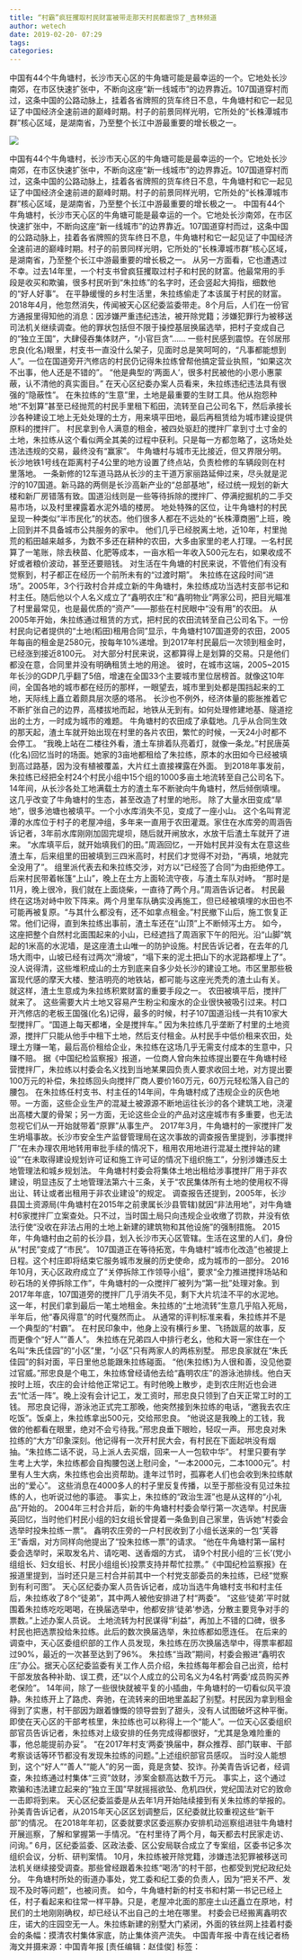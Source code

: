 ```yaml
---
title: “村霸”疯狂攫取村民财富被带走那天村民都震惊了_吉林频道
author: wetech
date: 2019-02-20- 07:29
tags: 
categories: 
---
```

中国有44个牛角塘村，长沙市天心区的牛角塘可能是最幸运的一个。它地处长沙南郊，在市区快速扩张中，不断向这座“新一线城市”的边界靠近。107国道穿村而过，这条中国的公路动脉上，挂着各省牌照的货车终日不息，牛角塘村和它一起见证了中国经济全速前进的巅峰时期。村子的前景同样光明，它所处的“长株潭城市群”核心区域，是湖南省，乃至整个长江中游最重要的增长极之一。
<!-- more -->
                
<img align="center" border="0" src="http://p2.ifengimg.com/a/2016/0810/204c433878d5cf9size1_w16_h16.png" />
                
            
中国有44个牛角塘村，长沙市天心区的牛角塘可能是最幸运的一个。它地处长沙南郊，在市区快速扩张中，不断向这座“新一线城市”的边界靠近。107国道穿村而过，这条中国的公路动脉上，挂着各省牌照的货车终日不息，牛角塘村和它一起见证了中国经济全速前进的巅峰时期。村子的前景同样光明，它所处的“长株潭城市群”核心区域，是湖南省，乃至整个长江中游最重要的增长极之一。
中国有44个牛角塘村，长沙市天心区的牛角塘可能是最幸运的一个。它地处长沙南郊，在市区快速扩张中，不断向这座“新一线城市”的边界靠近。107国道穿村而过，这条中国的公路动脉上，挂着各省牌照的货车终日不息，牛角塘村和它一起见证了中国经济全速前进的巅峰时期。村子的前景同样光明，它所处的“长株潭城市群”核心区域，是湖南省，乃至整个长江中游最重要的增长极之一。
从另一方面看，它也遭遇过不幸。过去14年里，一个村支书曾疯狂攫取过村子和村民的财富。他最常用的手段是收买和欺骗，很多村民听到“朱拉练”的名字时，还会竖起大拇指，细数他的“好人好事”。
在平静缓慢的乡村生活里，朱拉练偷走了本该属于村民的财富。
2018年4月，他忽然消失，传闻被天心区纪委监委带走。8个月后，人们在一份官方通报里得知他的消息：因涉嫌严重违纪违法，被开除党籍；涉嫌犯罪行为被移送司法机关继续调查。他的罪状包括但不限于操控基层换届选举，把村子变成自己的“独立王国”，大肆侵吞集体财产，“小官巨贪”……
一些村民感到震惊。在邻居邢忠良(化名)眼里，村支书一直没什么架子，见面时总是笑呵呵的，“凡事都能想到人”。一位在国道旁开汽修店的村民仍记得朱拉练曾帮他搞定营业执照，“如果这次不出事，他人还是不错的”。
“他是典型的‘两面人’，很多村民被他的小恩小惠蒙蔽，认不清他的真实面目。” 在天心区纪委办案人员看来，朱拉练违纪违法具有很强的“隐蔽性”。
在朱拉练的“生意”里，土地是最重要的生财工具。他从抱怨种地“不划算”甚至已经抛荒的村民手里租下稻田，流转至自己公司名下，然后承接长沙各种建设工地上无处处理的土方，用来填平田地，最后再租赁给为城市建设提供原料的搅拌厂。
村民拿到令人满意的租金，被四处驱赶的搅拌厂拿到寸土寸金的土地，朱拉练从这个看似两全其美的过程中获利。只是每一方都忽略了，这场处处违法违规的交易，最终没有“赢家”。
牛角塘村与城市无比接近，但又界限分明。
长沙地铁1号线在距离村子4公里的地方设置了终点站，负责检修的车辆段则在村里落地。
一条新修的12车道马路从长沙的主干道万家丽路延伸过来，尽头就是泥泞的107国道。新马路的两侧是长沙高新产业的“总部基地”，经过统一规划的新大楼和新厂房错落有致。国道沿线则是一些等待拆除的搅拌厂、停满挖掘机的二手交易市场，以及村里裸露着水泥外墙的楼房。
地处特殊的区位，让牛角塘村的村民呈现一种类似“半市民化”的状态。他们很多人都在不远处的“长株潭商圈”上班，晚上回到并不具备城市公共服务的家中。
他们几乎已经脱离土地，近10年，村里抛荒的稻田越来越多，为数不多还在耕种的农田，大多由家里的老人打理。一名村民算了一笔账，除去秧苗、化肥等成本，一亩水稻一年收入500元左右，如果收成不好或者粮价波动，甚至还要赔钱。
对生活在牛角塘的村民来说，不管他们有没有觉察到，村子都正在经历一个前所未有的“过渡时期”。
朱拉练在这段时间“进场”。2005年，3个行政村合并成立新的牛角塘村，朱拉练成功当选村支部书记和村主任。随后他以个人名义成立了“鑫明农庄”和“鑫明物业”两家公司，把目光瞄准了村里最常见，也是最优质的“资产”——那些在村民眼中“没有用”的农田。
从2005年开始，朱拉练通过租赁的方式，把村民的农田流转至自己公司名下。一份村民向记者提供的“土地(稻田)租用合同”显示，牛角塘村107国道旁的农田，2005年每亩的租金是2580元，按每年10%递增。到2017年村民最后一次领到租金时，已经涨到接近8100元。
对大部分村民来说，这都算得上是划算的交易。只是他们都没在意，合同里并没有明确租赁土地的用途。
彼时，在城市这端，2005~2015年长沙的GDP几乎翻了5倍，增速在全国33个主要城市里位居榜首。就像这10年间，全国各地的城市都在经历的那样，一眼望去，城市里到处都是围挡起来的工地，天际线上矗立着颇具层次感的塔吊。
长沙也不例外，经济体量的膨胀推着它不断扩张自己的边界，高楼拔地而起，地铁从无到有。如何处理修建地基、隧道挖出的土方，一时成为城市的难题。
牛角塘村的农田成了承载地。几乎从合同生效的那天起，渣土车就开始出现在村里的各片农田，繁忙的时候，一天24小时都不会停工。
“我晚上站在二楼往外看，渣土车排着队亮着灯，就像一条龙。”村民唐英(化名)回忆当时的场面。她家的3亩地都租给了朱拉练，原本的水田如今已经被填到高过路基，因为没有植被覆盖，大片红土直接裸露在外面。
到2018年事发前，朱拉练已经把全村24个村民小组中15个组的1000多亩土地流转至自己公司名下。
14年间，从长沙各处工地满载土方的渣土车不断驶向牛角塘村，然后倾倒填埋。这几乎改变了牛角塘村的生态，甚至改造了村里的地形。
除了大量水田变成“旱地”，很多池塘也被填平。一个小水库消失不见，变成了一座小山。
这个名叫育泥潭的水库位于村子的老屋冲组，多年来一直用于农田灌溉。家住在水库旁的周涵告诉记者，3年前水库刚刚加固完堤坝，随后就开闸放水，水放干后渣土车就开了进来。
“水库填平后，就开始填我们的田。”周涵回忆，一开始村民并没有太在意这些渣土车，后来组里的田被填到三四米高时，村民们才觉得不对劲，“再填，地就完全没用了”。
组里派代表去和朱拉练交涉，对方以“已经签了合同”为由拒绝停工。后来村民带着帐篷“上山”，晚上在土方上面轮流守夜，与渣土车队对峙。
“那时是11月，晚上很冷，我们就在上面烧柴，一直待了两个月。”周涵告诉记者。
村民最终在这场对峙中败下阵来。两个月里车队确实没再施工，但已经被填埋的水田也不可能再被复原。“与其什么都没有，还不如拿点租金。”村民撤下山后，施工恢复正常。他们记得，直到朱拉练出事前，渣土车还在“山顶”上不断倾泻土方。
如今，这座把整个自然村北面围起来的小山，已经遮挡了周涵家下午的阳光。沿“山脚”筑起的1米高的水泥墙，是这座渣土山唯一的防护设施。村民告诉记者，在去年的几场大雨中，山坡已经有过两次“滑坡”，“塌下来的泥土把山下的水泥路都埋上了”。
没人说得清，这些堆积成山的土方到底来自多少处长沙的建设工地。市区里那些极富现代感的摩天大楼、整洁明亮的地铁站，都可能与这座光秃秃的渣土山有关。
就这样，渣土生意成为朱拉练积累财富的重要手段之一。
农田被填平后，搅拌厂就来了。
这些需要大片土地又容易产生粉尘和废水的企业很快被吸引过来。村口开汽修店的老板王国强(化名)记得，最多的时候，村子107国道沿线一共有10家大型搅拌厂。“国道上每天都堵，全是搅拌车。”
因为朱拉练几乎垄断了村里的土地资源，搅拌厂只能从他手中租下土地，然后支付租金。从村民手中低价租来农田，处理土方赚一笔，最后高价租给企业，朱拉练在这场几乎无需支付成本的生意中，只赚不赔。
据《中国纪检监察报》报道，一位商人曾向朱拉练提出要在牛角塘村经营搅拌厂，朱拉练以村委会名义找到当地某果园负责人要求收回土地，对方提出要100万元的补偿，朱拉练回头向搅拌厂商人要价160万元，60万元轻松落入自己的腰包。
在朱拉练任村支书、村主任的14年间，牛角塘村成了违规企业的灰色地带。一方面，这些企业生产的混凝土被源源不断地运往长沙的各个建筑工地，浇灌出高楼大厦的骨架；另一方面，无论这些企业的产品对这座城市有多重要，也无法忽视它们从一开始就带着“原罪”从事生产。
2017年3月，牛角塘村的一家搅拌厂发生坍塌事故。长沙市安全生产监督管理局在这次事故的调查报告里提到，涉事搅拌厂“在未办理农用地转用审批手续的情况下，租用农用地进行混凝土搅拌站的建设”“在未取得建设规划许可证和施工许可证的情况下组织施工”，分别涉嫌违反土地管理法和城乡规划法。
牛角塘村村委会将集体土地出租给涉事搅拌厂用于非农建设，明显违反了土地管理法第六十三条，关于“农民集体所有土地的使用权不得出让、转让或者出租用于非农业建设”的规定。
调查报告还提到，2005年，长沙县国土资源局(牛角塘村在2015年之前隶属长沙县管辖)就因“非法用地”，对牛角塘村6家搅拌厂立案查处。只不过，当时国土局只向违规企业收缴了罚款，并没有依法行使“没收在非法占用的土地上新建的建筑物和其他设施”的强制措施。
2015年，牛角塘村由之前的长沙县，划入长沙市天心区管辖。生活在这里的人们，身份从“村民”变成了“市民”。
107国道正在等待拓宽，牛角塘村“城市化改造”也被提上日程。这个村庄即将结束它服务城市发展的历史使命，成为城市的一部分。
2016年10月，天心区政府成立了“关停拆除工作领导小组”，要求“全力推进搅拌场站和砂石场的关停拆除工作”，牛角塘村的一众搅拌厂被列为“第一批”处理对象。到2017年年底，107国道旁的搅拌厂几乎消失不见，剩下大片坑洼不平的水泥地。
这一年，村民们拿到最后一笔土地租金。朱拉练的“土地流转”生意几乎陷入死局，半年后，他“春风得意”的时代戛然而止。
从通常的评判标准来看，朱拉练并不是一个典型的“村霸”。
在村民印象中，他身上没有横行乡里、飞扬跋扈的故事，反而更像个“好人”“善人”。
朱拉练在兄弟四人中排行老幺，他和大哥一家住在一个名叫“朱氏佳园”的“小区”里，“小区”只有两家人的两栋别墅。
邢忠良家就在“朱氏佳园”的斜对面，平日里他总能跟朱拉练碰面。
“他(朱拉练)为人很和善，没见他耍过官威。”邢忠良是个电工，朱拉练曾经请他去给“鑫明农庄”的游泳池排线。他白天按时上班，农庄的会计给他正常记工。有时他晚上散步，走到农庄附近也会进去“忙活一阵”。晚上没有会计记工，发工资时，邢忠良只领到了白天正常工时的工钱。
邢忠良记得，游泳池正式完工那晚，他突然接到朱拉练的电话，“邀我去农庄吃饭”。饭桌上，朱拉练拿出500元，交给邢忠良。
“他说这是我晚上的工钱，我做的他都看在眼里，绝对不会亏待我。”邢忠良垂下眼睑，轻叹一声。
邢忠良对朱拉练的“大方”印象深刻。他记得有一次开村民大会，有村民在下面起哄没有烟抽。“朱拉练二话不说，马上派人去买烟，回来一人一包软中华”。
村里只要有学生考上大学，朱拉练都会自掏腰包送上慰问金，“一本2000元，二本1000元”。村里有人生大病，朱拉练也会出资帮助。逢年过节时，孤寡老人们也会收到朱拉练献出的“爱心”。
这些消息在4000多人的村子里反复传播，以至于那些没有见过朱拉练的人，也听说过他的事迹。
事实上，朱拉练的“政治生涯”也是从这样的“小礼品”开始的。
2004年三村合并后，新的牛角塘村村委会举行第一次选举。村民唐英回忆，当时他们村民小组的妇女组长曾提着一条鱼到自己家里，告诉她“村委会选举时投朱拉练一票”。
鑫明农庄旁的一户村民收到了小组长送来的一包“芙蓉王”香烟，对方同样向他提出了“投朱拉练一票”的请求。
“他在牛角塘村第一届村委会选举时，采取发名片、请吃喝、送香烟的方式， 请9个村民小组的‘三长’(党小组组长、妇女组长、村民小组组长)投票支持并帮忙拉票。”《中国纪检监察报》在报道里提到，当时还只是三村合并前其中一个村党支部委员的朱拉练，已经“觉察到有利可图”。
天心区纪委办案人员告诉记者，成功当选牛角塘村支书和村主任后，朱拉练收了8个“徒弟”，其中两人被他安排进了村“两委”。
“这些‘徒弟’平时就围着朱拉练吃吃喝喝，在换届选举中，他都安排‘徒弟’参选，分散主要竞争对手的票数。”上述办案人员说。
土地流转为村民谋得“利益”，再加上不错的口碑，很多村民也把选票投给朱拉练。此后的数次换届选举，朱拉练都如愿连任。
在后来的调查中，天心区委组织部的工作人员发现，朱拉练在历次换届选举中，得票率都超过90%，最近的一次甚至达到了96%。
朱拉练“当政”期间，村委会搬进“鑫明农庄”办公。据天心区纪委监委有关工作人员介绍，朱拉练每年都会自己出资，给村干部发放各种补助、误工费，还“以个人成立的公司名义为4名村‘两委’成员购买养老保险”。
14年间，除了一些很快就被平复的小插曲，牛角塘村的一切看似风平浪静。朱拉练开上了路虎、奔驰，在流转来的田地里盖起了别墅。村民因为拿到租金得到了实惠，村干部因为跟着慷慨的领导尝到了甜头，没有人试图破坏这种平衡。
即使在天心区的干部考核里，朱拉练也可以称得上一个“能人”。一位天心区委组织部官员告诉记者，朱拉练对上级安排的任务完成得都很好，“尤其是急难险重的事，他总能提前办妥”。
“在2017年村支‘两委’换届中，群众推荐、部门联审、干部考察谈话等环节都没有发现朱拉练的问题。”上述组织部官员感叹。
当时没人能想到，这个“好人”“善人”“能人”的另一面，竟是贪婪、狡诈。孙美青告诉记者，经调查，朱拉练通过村集体“三资”敛财，涉案金额高达数千万元。
事实上，这个通过欺骗和违法建立起来的“独立王国”早就摇摇欲坠、危机四伏，党纪国法对它的致命一击即将到来。
天心区纪委监委是从去年1月开始陆续接到有关朱拉练的举报的。孙美青告诉记者，从2015年天心区区划调整后，区纪委就比较重视这些“新干部”的情况。
在2018年年初，区委就要求区委巡察办安排机动巡察组进驻牛角塘村开展巡察，了解和掌握第一手情况。“在村里待了两个月，每天都去村民家走访、问询。”
6月，区纪委监委、区政法委、区公安局联合成立了专案组，区委书记多次组织会议，分析、研判案情。
10月，朱拉练被开除党籍，涉嫌违法犯罪被移送司法机关继续接受调查。那些曾经跟着朱拉练“喝汤”的村干部，也都受到党纪政纪处分。
牛角塘村所处的街道办事处，党工委和纪工委的负责人，因为“把关不严、发现不及时等问题”，也被问责。
如今，牛角塘村新的村支书和村第一书记已经上任，村子看起来和往常一样平静。只是，老屋冲北面的那座土山还矗立在原地，村民们的土地刚刚确权，却已经认不出自己的土地在哪里。
村委会已经搬离鑫明农庄，诺大的庄园空无一人。朱拉练新建的别墅大门紧闭，外面的铁丝网上挂着村委会的条幅：摸清农村集体家底，防止集体资产流失。
中国青年报·中青在线记者杨海文并摄来源：中国青年报
[责任编辑：赵佳俊]
标签：
 
 
             

